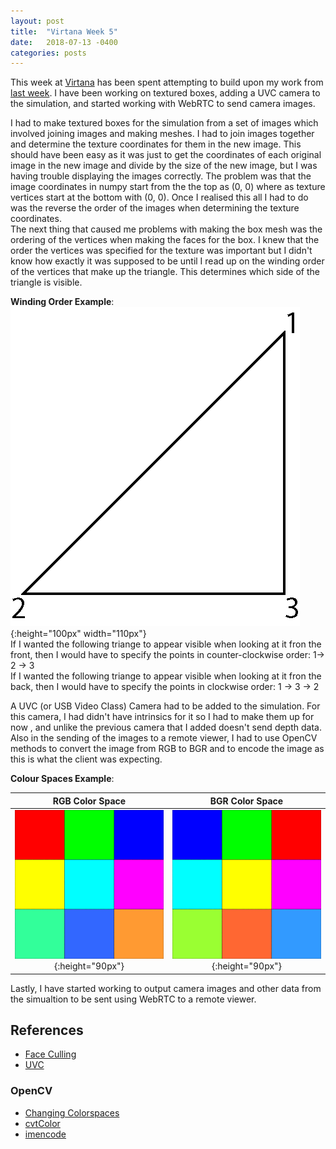 ```yaml
---
layout: post
title:  "Virtana Week 5"
date:   2018-07-13 -0400
categories: posts
---
```


This week at [Virtana](https://virtanatech.com/) has been spent attempting to build upon my work from [last week](/posts/2018/07/06/Virtana-Week-4.html). I have been working on textured boxes, adding a UVC camera to the simulation, and started working with WebRTC to send camera images.

I had to make textured boxes for the simulation from a set of images which involved joining images and making meshes. I had to join images together and determine the texture coordinates for them in the new image. This should have been easy as it was just to get the coordinates of each original image in the new image and divide by the size of the new image, but I was having trouble displaying the images correctly. The problem was that the image coordinates in numpy start from the the top as (0, 0) where as texture vertices start at the bottom with (0, 0). Once I realised this all I had to do was the reverse the order of the images when determining the texture coordinates. <br>
The next thing that caused me problems with making the box mesh was the ordering of the vertices when making the faces for the box. I knew that the order the vertices was specified for the texture was important but I didn't know how exactly it was supposed to be until I read up on the winding order of the vertices that make up the triangle. This determines which side of the triangle is visible. <br>

**Winding Order Example**:<br>
![Winding Order Example](/images/virtana_posts/Winding_Order.png){:height="100px" width="110px"} <br>
If I wanted the following triange to appear visible when looking at it fron the front, then I would have to specify the points in counter-clockwise order: 1-> 2 -> 3 <br>
If I wanted the following triange to appear visible when looking at it fron the  back, then I would have to specify the points in clockwise order: 1 -> 3 -> 2 <br>

A UVC (or USB Video Class) Camera had to be added to the simulation. For this camera, I had didn't have intrinsics for it so I had to make them up for now , and unlike the previous camera that I added doesn't send depth data. Also in the sending of the images to a remote viewer, I had to use OpenCV methods to convert the image from RGB to BGR and to encode the image as this is what the client was expecting.

**Colour Spaces Example**:<br>

|RGB Color Space| BGR Color Space|
|:---:|:---:|
|![Colour Space RGB](/images/virtana_posts/Colour_Spaces_RGB.png){:height="90px"}|![Colour Space BGR](/images/virtana_posts/Colour_Spaces_BGR.png){:height="90px"}|


Lastly, I have started working to output camera images and other data from the simualtion to be sent using WebRTC to a remote viewer.


## References
- [Face Culling](https://www.khronos.org/opengl/wiki/Face_Culling)
- [UVC](https://en.wikipedia.org/wiki/USB_video_device_class)

### OpenCV
- [Changing Colorspaces](https://docs.opencv.org/3.2.0/df/d9d/tutorial_py_colorspaces.html)
- [cvtColor](https://docs.opencv.org/3.4.1/d7/d1b/group__imgproc__misc.html#ga397ae87e1288a81d2363b61574eb8cab)
- [imencode](https://docs.opencv.org/3.4.1/d4/da8/group__imgcodecs.html#ga5a0acefe5cbe0a81e904e452ec7ca733)
